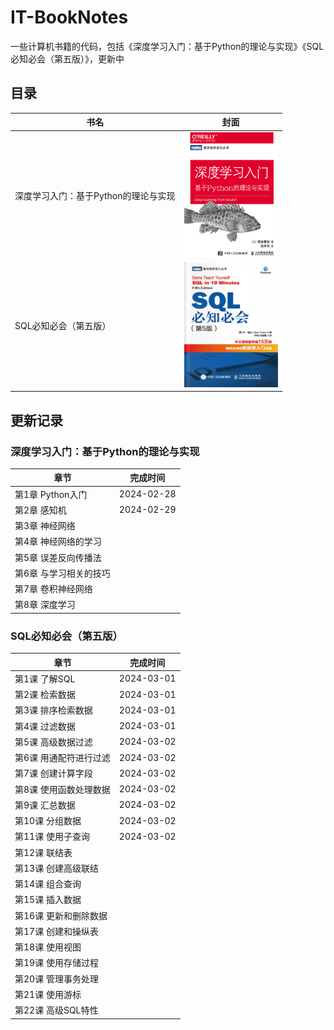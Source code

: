 # IT-BookNotes
一些计算机书籍的代码，包括《深度学习入门：基于Python的理论与实现》《SQL必知必会（第五版）》，更新中

## 目录

| 书名     | 封面                   |
| --------------- | --------- |
| 深度学习入门：基于Python的理论与实现 | <img width = '150' height ='200' src ="./assets/image-20240301085520701.png"/> |
| SQL必知必会（第五版）                | <img width = '150' height ='200' src ="./assets/image-20240301085448284.png"/> |

## 更新记录

### 深度学习入门：基于Python的理论与实现


| 章节                   | 完成时间   |
| ---------------------- | ---------- |
| 第1章 Python入门       | 2024-02-28 |
| 第2章 感知机           |  2024-02-29  |
| 第3章 神经网络         |            |
| 第4章 神经网络的学习   |            |
| 第5章 误差反向传播法   |            |
| 第6章 与学习相关的技巧 |            |
| 第7章 卷积神经网络     |            |
| 第8章 深度学习         |            |



### SQL必知必会（第五版）

| 章节                   | 完成时间   |
| ---------------------- | ---------- |
| 第1课 了解SQL          | 2024-03-01 |
| 第2课 检索数据         | 2024-03-01 |
| 第3课 排序检索数据     | 2024-03-01 |
| 第4课 过滤数据         | 2024-03-01 |
| 第5课 高级数据过滤     | 2024-03-02 |
| 第6课 用通配符进行过滤 | 2024-03-02 |
| 第7课 创建计算字段     | 2024-03-02 |
| 第8课 使用函数处理数据 | 2024-03-02 |
| 第9课 汇总数据         | 2024-03-02 |
| 第10课 分组数据        | 2024-03-02 |
| 第11课 使用子查询      | 2024-03-02 |
| 第12课 联结表          |            |
| 第13课 创建高级联结    |            |
| 第14课 组合查询        |            |
| 第15课 插入数据        |            |
| 第16课 更新和删除数据  |            |
| 第17课 创建和操纵表    |            |
| 第18课 使用视图        |            |
| 第19课 使用存储过程    |            |
| 第20课 管理事务处理    |            |
| 第21课 使用游标        |            |
| 第22课 高级SQL特性     |            |



